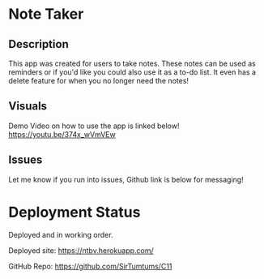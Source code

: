 # Note Taker
## Description
This app was created for users to take notes. These notes can be used as reminders or if you'd like you could also use it as a to-do list. It even has a delete feature for when you no longer need the notes!

## Visuals
Demo Video on how to use the app is linked below!
https://youtu.be/374x_wVmVEw

## Issues
Let me know if you run into issues, Github link is below for messaging! 

# Deployment Status 
Deployed and in working order.

Deployed site:
https://ntbv.herokuapp.com/

GitHub Repo:
https://github.com/SirTumtums/C11
